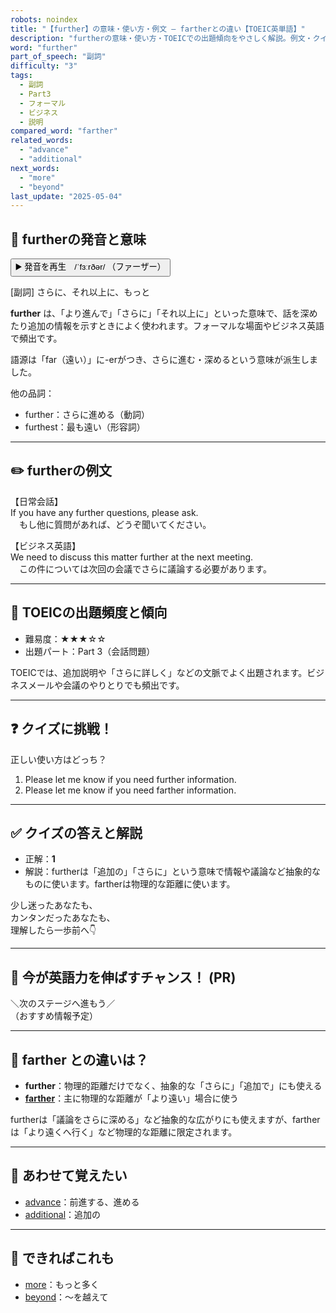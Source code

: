 ```yaml
---
robots: noindex
title: "【further】の意味・使い方・例文 ― fartherとの違い【TOEIC英単語】"
description: "furtherの意味・使い方・TOEICでの出題傾向をやさしく解説。例文・クイズ付きでfartherとの違いもわかりやすく学べます。"
word: "further"
part_of_speech: "副詞"
difficulty: "3"
tags:
  - 副詞
  - Part3
  - フォーマル
  - ビジネス
  - 説明
compared_word: "farther"
related_words:
  - "advance"
  - "additional"
next_words:
  - "more"
  - "beyond"
last_update: "2025-05-04"
---
```


## 🔰 furtherの発音と意味

<button class="play-audio" onclick="playTTS('further')">
  <span class="play-audio-main">
    ▶️ 発音を再生　/ˈfɜːrðər/
  </span>
  <span class="play-audio-sub">
    （ファーザー）
  </span>
</button>

[副詞] さらに、それ以上に、もっと

**further** は、「より進んで」「さらに」「それ以上に」といった意味で、話を深めたり追加の情報を示すときによく使われます。フォーマルな場面やビジネス英語で頻出です。

語源は「far（遠い）」に-erがつき、さらに進む・深めるという意味が派生しました。

他の品詞：  
- further：さらに進める（動詞）
- furthest：最も遠い（形容詞）

---

## ✏️ furtherの例文

【日常会話】  
If you have any further questions, please ask.  
　もし他に質問があれば、どうぞ聞いてください。

【ビジネス英語】  
We need to discuss this matter further at the next meeting.  
　この件については次回の会議でさらに議論する必要があります。

---

## 🎯 TOEICの出題頻度と傾向

- 難易度：★★★☆☆
- 出題パート：Part 3（会話問題）

TOEICでは、追加説明や「さらに詳しく」などの文脈でよく出題されます。ビジネスメールや会議のやりとりでも頻出です。

---

## ❓ クイズに挑戦！

正しい使い方はどっち？

1. Please let me know if you need further information.  
2. Please let me know if you need farther information.

---

## ✅ クイズの答えと解説

- 正解：**1**
- 解説：furtherは「追加の」「さらに」という意味で情報や議論など抽象的なものに使います。fartherは物理的な距離に使います。

少し迷ったあなたも、  
カンタンだったあなたも、  
理解したら一歩前へ👇️

---

## 🚀 今が英語力を伸ばすチャンス！ (PR)

<div class="info-center">
＼次のステージへ進もう／<br>  
（おすすめ情報予定）
</div>

---

## 🤔  farther との違いは？

- **further**：物理的距離だけでなく、抽象的な「さらに」「追加で」にも使える
- **[farther](/farther)**：主に物理的な距離が「より遠い」場合に使う

furtherは「議論をさらに深める」など抽象的な広がりにも使えますが、fartherは「より遠くへ行く」など物理的な距離に限定されます。

---

## 🧩 あわせて覚えたい

- [advance](/advance)：前進する、進める
- [additional](/additional)：追加の

---

## 📖 できればこれも

- [more](/more)：もっと多く
- [beyond](/beyond)：～を越えて

<!-- cvid: aid40_bid07 -->
